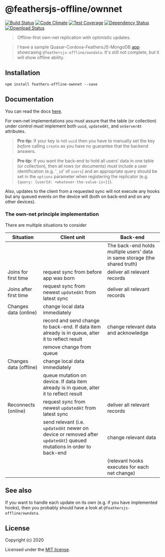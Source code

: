 # @feathersjs-offline/ownnet

[![Build Status](https://travis-ci.org/mhillerstrom/feathersjs-offline-ownnet.png?branch=master)](https://travis-ci.org/mhillerstrom/feathersjs-offline-ownnet)
[![Code Climate](https://codeclimate.com/github/mhillerstrom/feathersjs-offline-ownnet/badges/gpa.svg)](https://codeclimate.com/github/mhillerstrom/feathersjs-offline-ownnet)
[![Test Coverage](https://codeclimate.com/github/mhillerstrom/feathersjs-offline-ownnet/badges/coverage.svg)](https://codeclimate.com/github/mhillerstrom/feathersjs-offline-ownnet/coverage)
[![Dependency Status](https://img.shields.io/david/mhillerstrom/feathersjs-offline-ownnet.svg?style=flat-square)](https://david-dm.org/mhillerstrom/feathersjs-offline-ownnet)
[![Download Status](https://img.shields.io/npm/dm/feathersjs-offline-ownnet.svg?style=flat-square)](https://www.npmjs.com/package/feathersjs-offline-ownnet)

> Offline-first own-net replication with optimistic updates.


> I have a sample Quasar-Cordova-FeathersJS-MongoDB [app](https://github.com/mhillerstrom/Quasar-Cordova) showcasing `@feathersjs-offline/owndata`. It's still not complete, but it will show offline ability.

## Installation

```
npm install feathers-offline-ownnet --save
```


## Documentation

You can read the docs [here](https://docs.feathersjs.com/guides/offline-first/readme.html).

For own-net implementations you must assure that the table (or collection) under control *must* implement both `uuid`, `updatedAt`, and `onServerAt` attributes.

> **Pro tip:** If your key is not `uuid` then you have to manually set the key *before* calling `create` as you have no guarantee that the backend answers.

> **Pro tip:** If you want the back-end to hold all users' data in one table (or collection), then all rows (or documents) must include a user identification (e.g. '`_id`' of `users`) and an appropriate query should be set in the `options` parameter when registering the replicator (e.g. `{query: {userId: <whatever-the-value-is>}}`).

Also, updates to the client from a requested sync will not execute any hooks but any queued events on the device will (both on back-end and on any other devices).


### The own-net principle implementation

There are multiple situations to consider

Situation | Client unit | Back-end
| --- | --- | --- |
|  |   | The back-end holds multiple users' data in same storage (the shared truth)
| Joins for first time | request sync from before app was born | deliver all relevant records |
| Joins after first time | request sync from newest `updatedAt` from latest sync | deliver all relevant records |
| Changes data (online) | change local data immediately | | |
| | record and send change to back-end. If data item already is in queue, alter it to reflect result | change relevant data and acknowledge | |
| | remove change from queue |  | |
| Changes data (offline) | change local data immediately |  |
| | queue mutation on device. If data item already is in queue, alter it to reflect result |  |
| Reconnects (online) | request sync from newest `updatedAt` from latest sync | deliver all relevant records |
| | send relevant (i.e. `updatedAt` newer on device or removed after `updatedAt`) queued mutations in order to back-end | change relevant data |
| | | (relevant hooks executes for each net change) |


## See also
If you want to handle each update on its own (e.g. if you have implemented hooks), then you probably should have a look at `@feathersjs-offline/owndata`.


## License

Copyright (c) 2020

Licensed under the [MIT license](LICENSE).
